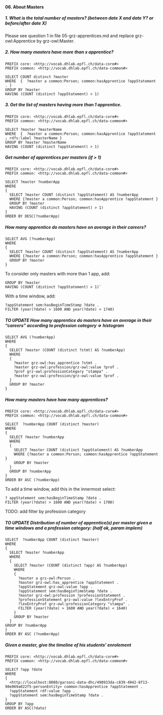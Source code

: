 #### 06. About Masters

##### 1. What is the total number of masters? (between date X and date Y? or before/after date X)
Please see question 1 in file 05-grz-apprentices.md and replace grz-owl:Apprentice by grz-owl:Master.

##### 2. How many masters have more than x apprentice?
```sparql
PREFIX core: <http://vocab.dhlab.epfl.ch/data-core#>
PREFIX common: <http://vocab.dhlab.epfl.ch/data-common#>

SELECT COUNT distinct ?master 
WHERE  {  ?master a common:Person; common:hasApprentice ?appStatement . }
GROUP BY ?master 
HAVING (COUNT (distinct ?appStatement) > 1)
```

##### 3. Get the list of masters having more than 1 apprentice.
```sparql
PREFIX core: <http://vocab.dhlab.epfl.ch/data-core#>
PREFIX common: <http://vocab.dhlab.epfl.ch/data-common#>

SELECT ?master ?masterName
WHERE  {  ?master a common:Person; common:hasApprentice ?appStatement ; rdfs:label ?masterName }
GROUP BY ?master ?masterName
HAVING (COUNT (distinct ?appStatement) > 1)
```

##### Get number of apprentices per masters (if > 1)
```sparql
PREFIX core: <http://vocab.dhlab.epfl.ch/data-core#>
PREFIX common: <http://vocab.dhlab.epfl.ch/data-common#>

SELECT ?master ?numberApp
WHERE
{
  SELECT ?master COUNT (distinct ?appStatement) AS ?numberApp
  WHERE {?master a common:Person; common:hasApprentice ?appStatement }
  GROUP BY ?master
  HAVING (COUNT (distinct ?appStatement) > 1)
}
ORDER BY DESC(?numberApp)
```

##### How many apprentice do masters have on average in their careers?
```sparql
SELECT AVG (?numberApp)
WHERE
{
  SELECT ?master COUNT (distinct ?appStatement) AS ?numberApp
  WHERE {?master a common:Person; common:hasApprentice ?appStatement }
  GROUP BY ?master
}
```

To consider only masters with more than 1 app, add:   

```sparql
GROUP BY ?master   
HAVING (COUNT (distinct ?appStatement) > 1)`
```

With a time window, add:   

```sparql
?appStatement sem:hasBeginTimeStamp ?date .
FILTER (year(?date) > 1600 AND year(?date) < 1740)
```

##### TO UPDATE How many apprentice do masters have on average in their “careers”  according to profession category => histogram
```sparql
SELECT AVG (?numberApp)
WHERE
{
  SELECT ?master (COUNT (distinct ?stmt) AS ?numberApp)
  WHERE 
  {
    ?master grz-owl:has_apprentice ?stmt .
    ?master grz-owl:profession/grz-owl:value ?prof .
    ?prof grz-owl:professionCategory "stampa" .
    ?master grz-owl:profession/grz-owl:value ?prof .
  }
  GROUP BY ?master
}
```

#####  How many masters have how many apprentices?
``` sparql
PREFIX core: <http://vocab.dhlab.epfl.ch/data-core#>
PREFIX common: <http://vocab.dhlab.epfl.ch/data-common#> 

SELECT  ?numberApp COUNT (distinct ?master)
WHERE
{
  SELECT ?master ?numberApp
  WHERE
  {
    SELECT ?master COUNT (distinct ?appStatement) AS ?numberApp
    WHERE {?master a common:Person; common:hasApprentice ?appStatement }
    GROUP BY ?master
  }
  GROUP BY ?numberApp
}
ORDER BY ASC (?numberApp)
```

To add a time window, add this in the innermost select:

```
? appStatement sem:hasBeginTimeStamp ?date .
FILTER (year(?date) > 1600 AND year(?date) < 1700)
```

TODO: add filter by profession category

#####  TO UPDATE Distribution of number of apprentice(s) per master given a time windows and a profession category: (half ok, param implem)
```sparql
SELECT  ?numberApp COUNT (distinct ?master)
WHERE
{
  SELECT ?master ?numberApp
  WHERE
  {
    SELECT ?master (COUNT (distinct ?app) AS ?numberApp)
    WHERE
    {
      ?master a grz-owl:Person . 
      ?master grz-owl:has_apprentice ?appStatement .
      ?appStatement grz-owl:value ?app .
      ?appStatement sem:hasBeginTimeStamp ?date .
      ?master grz-owl:profession ?professionStatement .
      ?professionStatement grz-owl:value ?lexEntryProf .
      ?lexEntryProf grz-owl:professionCategory "stampa" .
      FILTER (year(?date) > 1600 AND year(?date) < 1640)
    }
    GROUP BY ?master
  }
GROUP BY ?numberApp
}
ORDER BY ASC (?numberApp)
```

##### Given a master, give the timeline of his students' enrolement
```sparql
PREFIX core: <http://vocab.dhlab.epfl.ch/data-core#>
PREFIX common: <http://vocab.dhlab.epfl.ch/data-common#>

SELECT ?app ?date
WHERE
{
  <http://localhost:8080/garzoni-data-dhc/490933da-c839-4942-8f13-98e069a022f5-personEntity> common:hasApprentice ?appStatement .
  ?appStatement rdf:value ?app .
  ?appStatement sem:hasBeginTimeStamp ?date .
}
GROUP BY ?app
ORDER BY ASC(?date) 
```


